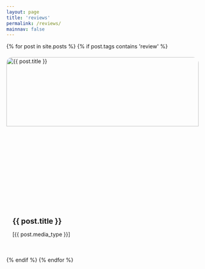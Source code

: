 ```yaml
---
layout: page
title: 'reviews'
permalink: /reviews/
mainnav: false
---
```

<div class="blog-grid">
  {% for post in site.posts %}
    {% if post.tags contains 'review' %}
      <a class="blog-card blog-card-link" href="{{ post.url }}">
            <img src="{{ post.share-img | default: '/assets/img/new-face-650x650.webp' }}" alt="{{ post.title }}" class="card-image">
            <div  class="card-content">
            <h3 class="card-title">{{ post.title }}</h3>
            <p>[{{ post.media_type }}]</p>
            </div>
      </a>
    {% endif %}
  {% endfor %}
</div>

<style>
.blog-grid {
  display: grid;
  grid-template-columns: 1fr 1fr;
  grid-gap: .5em; 
}


.blog-card {
  display: block;
  position: relative;
  width: 100%;
  /* height: 400px; */
  border-radius: 15px;
  border: solid 2px var(--link-color); 
  overflow: hidden;
  text-decoration:none;
}

.blog-card:hover {
  background-color:none;
  transform: scale(1.02);
  transition: transform 0.3s ease-in-out;
  z-index:100;
}

.card-content {
  padding: 1rem;
}

.card-image {
  position: absolute;
  top: 0;
  left: 0;
  width: 100%;
  height: 60%;
  object-fit: cover;
}

.card-title {
  margin: 85% 0 10px;
  font-size: 1.2rem;
  color: var(--foreground-color);
}


/* Responsive adjustments */
@media (max-width: 1024px) {
  .blog-grid {
    grid-template-columns: repeat(auto-fill, minmax(250px, 1fr));
    gap: 20px;
  }
}

@media (max-width: 768px) {
  .blog-grid {
    grid-template-columns: repeat(auto-fill, minmax(200px, 1fr));
    gap: 15px;
  }
}

@media (max-width: 480px) {
  .blog-grid {
    grid-template-columns: 1fr;
    gap: 10px;
  }
}
</style>
